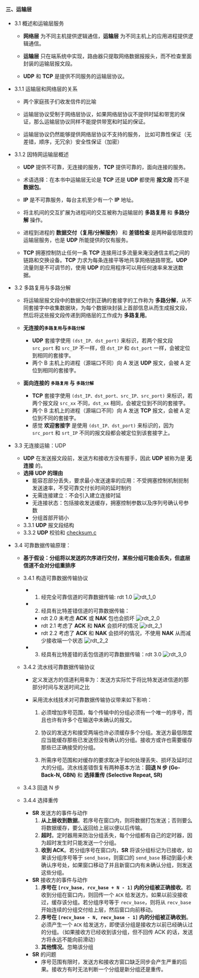 #### 三、运输层

* 3.1 概述和运输层服务
 	* **网络层** 为不同主机提供逻辑通信，**运输层** 为不同主机上的应用进程提供逻辑通信。

 	
 	* **运输层** 只在端系统中实现，路由器只提取网络数据报报头，而不检查里面封装的运输层报文段。

 	
 	* **UDP** 和 **TCP** 是提供不同服务的运输层协议。
* 3.1.1 运输层和网络层的关系
 	* 两个家庭孩子们收发信件的比喻
 	
 	* 运输层协议受制于网络层协议，如果网络层协议不提供时延和带宽的保证，那么运输层协议同样不能提供带宽和时延的保证。

 	
 	* 运输层协议仍然能够提供网络层协议不支持的服务， 比如可靠性保证（无差错，顺序，无冗余）安全性保证（加密）

 	
* 3.1.2 因特网运输层概述
 	* **UDP** 提供不可靠，无连接的服务，**TCP** 提供可靠的，面向连接的服务。

 	
 	* 术语选择：在本书中运输层无论是 **TCP** 还是 **UDP** 都使用 **报文段** 而不是 **数据包**。

 	
 	* **IP** 是不可靠服务，每台主机至少有一个 **IP** 地址。

 	
 	* 将主机间的交互扩展为进程间的交互被称为运输层的 **多路复用** 和 **多路分解** 操作。

 	
 	* 进程到进程的 **数据交付（复用/分解服务）** 和 **差错检查** 是两种最低限度的运输层服务，也是 **UDP** 所能提供的仅有服务。

 	
 	* **TCP** 拥塞控制防止任何一条 **TCP** 连接用过多流量来淹没通信主机之间的链路和交换设备。**TCP** 力求为每条连接平等地共享网络链路带宽。**UDP** 流量则是不可调节的，使用 **UDP** 的应用程序可以用任何速率来发送数据。

 	
* 3.2 多路复用与多路分解
	* 将运输层报文段中的数据交付到正确的套接字的工作称为 **多路分解**，从不同套接字中收集数据块，为每个数据块封装上首部信息从而生成报文段，然后将这些报文段传递到网络层的工作成为 **多路复用**。
	
	* **无连接的`多路复用`与`多路分解`**
		* **UDP** 套接字使用 `(dst_IP、dst_port)` 来标识，若两个报文段 `src_port` 和 `src_IP` 不一样，但 `dst_IP` 和 `dst_port` 一样，会被定位到相同的套接字。
		* 两个 B 主机上的进程（源端口不同）向 A 发送 **UDP** 报文，会被 A 定位到相同的套接字。
	* **面向连接的 `多路复用` 与 `多路分解`**
		* **TCP** 套接字使用 `(dst_IP、dst_port、src_IP、src_port)` 来标识，若两个报文段 `src_xx` 不同，`dst_xx` 相同，会被定位到不同的套接字。
		* 两个 B 主机上的进程（源端口不同）向 A 发送 **TCP** 报文，会被 A 定位到不同的套接字。
		* 感觉 **欢迎套接字** 是使用 `(dst_IP、dst_port)` 来标识的，因为 `src_port` 和 `srt_IP` 不同的报文段都会被定位到该套接字上。

* 3.3 无连接运输：UDP
	* **UDP** 在发送报文段前，发送方和接收方没有握手，因此 **UDP** 被称为是 **无连接** 的。
	* **选择 UDP 的理由**
		* 能容忍部分丢失，要求最小发送速率的应用：不受拥塞控制机制扼制发送速率，不受可靠交付长时间的延时制约
		* 无需连接建立：不会引入建立连接时延
		* 无连接状态：包括接收发送缓存，拥塞控制参数以及序列号确认号参数
		* 分组首部开销小
	* 3.3.1 **UDP** 报文段结构
	* 3.3.2 **UDP** 校验和 [checksum.c](https://github.com/YangXiaoHei/Networking/blob/master/03%20运输层/progs/checksum.c)
	
* 3.4 可靠数据传输原理：
	* **基于假设：分组将以发送的次序进行交付，某些分组可能会丢失，但底层信道不会对分组重排序**

	* 3.4.1 构造可靠数据传输协议

		* 1. 经完全可靠信道的可靠数据传输: rdt 1.0
	![rdt_1_0](https://github.com/YangXiaoHei/Networking/blob/master/03%20运输层/images/rdt_1_0.png)
		
		* 2. 经具有比特差错信道的可靠数据传输：
			* rdt 2.0 未考虑 **ACK** 或 **NAK** 包也会损坏
			![rdt_2_0](https://github.com/YangXiaoHei/Networking/blob/master/03%20运输层/images/rdt_2_0.png)
			* rdt 2.1 考虑了 **ACK** 和 **NAK** 会损坏的情况
			![rdt_2_1](https://github.com/YangXiaoHei/Networking/blob/master/03%20运输层/images/rdt_2_1.png)
			* rdt 2.2 考虑了 **ACK** 和 **NAK** 会损坏的情况，不使用 **NAK** 从而减少接收端一个状态
			![rdt_2_2](https://github.com/YangXiaoHei/Networking/blob/master/03%20运输层/images/rdt_2_2.png)
		* 3. 经具有比特差错的丢包信道的可靠数据传输：rdt 3.0
		![rdt_3_0](https://github.com/YangXiaoHei/Networking/blob/master/03%20运输层/images/rdt_3_0.png)
	* 3.4.2 流水线可靠数据传输协议
		* 定义发送方的信道利用率为：发送方实际忙于将比特发送进信道的那部分时间与发送时间之比

		
		* 采用流水线技术对可靠数据传输协议带来如下影响：
			1. 必须增加序号范围，每个传输中的分组必须有一个唯一的序号，而且也许有许多个在输送中未确认的报文。

			
			2. 协议的发送方和接受两端也许必须缓存多个分组。发送方最低限度应当能缓存那些已发送但没有确认的分组。接收方或许也需要缓存那些已正确接受的分组。

			
			3. 所需序号范围和对缓存的要求取决于如何处理丢失、损坏及延时过大的分组。流水线差错恢复有两种基本方法：**回退 N 步 (Go-Back-N, GBN)** 和 **选择重传 (Selective Repeat, SR)**
	
	* 3.4.3 回退 N 步
	
	* 3.4.4 选择重传
		* **SR** 发送方的事件与动作
			1. **从上层收到数据**。若序号在窗口内，则将数据打包发送；否则要么将数据缓存，要么返回给上层以便以后传输。
			2. **超时**。定时器用来防治分组丢失，每个分组都有自己的定时器，因为超时发生时只能发送一个分组。
			3. **收到 ACK**。若分组序号在窗口内，**SR** 将该分组标记为已接收，如果该分组序号等于 `send_base`，则窗口的 `send_base` 移动到最小未确认序号处，如果窗口移动了并且新窗口内有未确认分组，则发送这些分组。
		* **SR** 接收方的事件与动作
			1. **序号在 `[rcv_base, rcv_base + N - 1]` 内的分组被正确接收**。若收到分组在窗口内，则回传一个 `ACK` 给发送方。如果以前没接收过，缓存该分组。若分组序号等于 `recv_base`，则将从 `recv_base` 开始连续的分组交付给上层，然后窗口向前移动。
			2. **序号在 `[recv_base - N, recv_base - 1]` 内的分组被正确收到**。必须产生一个 `ACK` 给发送方，即使该分组是接收方以前已经确认过的分组。（如果接收方已经收到该分组，但不回传 ACK 的话，发送方将永远不能向前滑动）
			3. **其他情况**。忽略该分组
		* **SR** 的问题
			* 序号范围有限时，发送方和接收方窗口缺乏同步会产生严重的后果。接收方有时无法判断一个分组是新分组还是重传。


	
	
		
